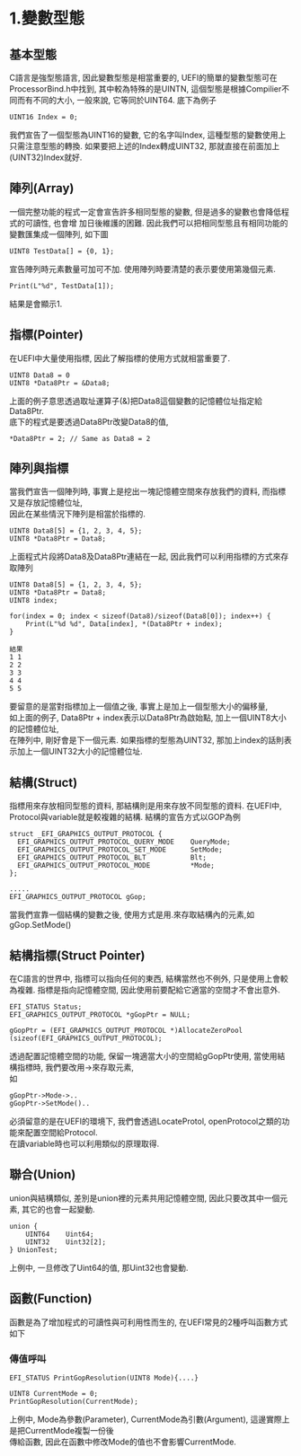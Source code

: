 # 1.變數型態
## 基本型態
C語言是強型態語言, 因此變數型態是相當重要的, UEFI的簡單的變數型態可在ProcessorBind.h中找到, 
其中較為特殊的是UINTN, 這個型態是根據Compilier不同而有不同的大小, 一般來說, 它等同於UINT64.
底下為例子<br>
```
UINT16 Index = 0;
```
我們宣告了一個型態為UINT16的變數, 它的名字叫Index, 這種型態的變數使用上只需注意型態的轉換. 
如果要把上述的Index轉成UINT32, 那就直接在前面加上(UINT32)Index就好.

## 陣列(Array)
一個完整功能的程式一定會宣告許多相同型態的變數, 但是過多的變數也會降低程式的可讀性, 也會增
加日後維護的困難. 因此我們可以把相同型態且有相同功能的變數匯集成一個陣列, 如下圖<br>
```
UINT8 TestData[] = {0, 1};
```
宣告陣列時元素數量可加可不加. 使用陣列時要清楚的表示要使用第幾個元素.
```
Print(L"%d", TestData[1]);
```
結果是會顯示1.

## 指標(Pointer)
在UEFI中大量使用指標, 因此了解指標的使用方式就相當重要了.<br>
```
UINT8 Data8 = 0
UINT8 *Data8Ptr = &Data8;
```
上面的例子意思透過取址運算子(&)把Data8這個變數的記憶體位址指定給Data8Ptr.<br>
底下的程式是要透過Data8Ptr改變Data8的值,
```
*Data8Ptr = 2; // Same as Data8 = 2
```

## 陣列與指標
當我們宣告一個陣列時, 事實上是挖出一塊記憶體空間來存放我們的資料, 而指標又是存放記憶體位址,<br>
因此在某些情況下陣列是相當於指標的.
```
UINT8 Data8[5] = {1, 2, 3, 4, 5};
UINT8 *Data8Ptr = Data8;
```
上面程式片段將Data8及Data8Ptr連結在一起, 因此我們可以利用指標的方式來存取陣列
```
UINT8 Data8[5] = {1, 2, 3, 4, 5};
UINT8 *Data8Ptr = Data8;
UINT8 index;

for(index = 0; index < sizeof(Data8)/sizeof(Data8[0]); index++) {
    Print(L"%d %d", Data[index], *(Data8Ptr + index);
}

結果
1 1  
2 2  
3 3  
4 4  
5 5  
```
要留意的是當對指標加上一個值之後, 事實上是加上一個型態大小的偏移量,<br>
如上面的例子, Data8Ptr + index表示以Data8Ptr為啟始點, 加上一個UINT8大小的記憶體位址,<br>
在陣列中, 剛好會是下一個元素. 如果指標的型態為UINT32, 那加上index的話則表示加上一個UINT32大小的記憶體位址.

## 結構(Struct)
指標用來存放相同型態的資料, 那結構則是用來存放不同型態的資料. 在UEFI中, Protocol與variable就是較複雜的結構.
結構的宣告方式以GOP為例<br>
```
struct _EFI_GRAPHICS_OUTPUT_PROTOCOL {
  EFI_GRAPHICS_OUTPUT_PROTOCOL_QUERY_MODE    QueryMode;
  EFI_GRAPHICS_OUTPUT_PROTOCOL_SET_MODE      SetMode;
  EFI_GRAPHICS_OUTPUT_PROTOCOL_BLT           Blt;
  EFI_GRAPHICS_OUTPUT_PROTOCOL_MODE          *Mode;
};

.....
EFI_GRAPHICS_OUTPUT_PROTOCOL gGop;
```
當我們宣靠一個結構的變數之後, 使用方式是用.來存取結構內的元素,如gGop.SetMode()<br>

## 結構指標(Struct Pointer)
在C語言的世界中, 指標可以指向任何的東西, 結構當然也不例外, 只是使用上會較為複雜.
指標是指向記憶體空間, 因此使用前要配給它適當的空間才不會出意外.<br>
```
EFI_STATUS Status;
EFI_GRAPHICS_OUTPUT_PROTOCOL *gGopPtr = NULL;

gGopPtr = (EFI_GRAPHICS_OUTPUT_PROTOCOL *)AllocateZeroPool (sizeof(EFI_GRAPHICS_OUTPUT_PROTOCOL);
```
透過配置記憶體空間的功能, 保留一塊適當大小的空間給gGopPtr使用, 當使用結構指標時, 我們要改用->來存取元素,<br>
如<br>
```
gGopPtr->Mode->..
gGopPtr->SetMode()..
```
必須留意的是在UEFI的環境下, 我們會透過LocateProtol, openProtocol之類的功能來配置空間給Protocol.<br>
在讀variable時也可以利用類似的原理取得.<br>

## 聯合(Union)
union與結構類似, 差別是union裡的元素共用記憶體空間, 因此只要改其中一個元素, 其它的也會一起變動.<br>
```
union {
    UINT64    Uint64;
    UINT32    Uint32[2];
} UnionTest;
```
上例中, 一旦修改了Uint64的值, 那Uint32也會變動.

## 函數(Function)
函數是為了增加程式的可讀性與可利用性而生的, 在UEFI常見的2種呼叫函數方式如下
### 傳值呼叫
```
EFI_STATUS PrintGopResolution(UINT8 Mode){....}

UINT8 CurrentMode = 0;
PrintGopResolution(CurrentMode);
```
上例中, Mode為參數(Parameter), CurrentMode為引數(Argument), 這邊實際上是把CurrentMode複製一份後<br>
傳給函數, 因此在函數中修改Mode的值也不會影響CurrentMode.


